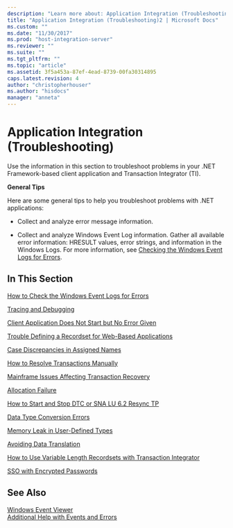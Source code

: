 ```yaml
---
description: "Learn more about: Application Integration (Troubleshooting)"
title: "Application Integration (Troubleshooting)2 | Microsoft Docs"
ms.custom: ""
ms.date: "11/30/2017"
ms.prod: "host-integration-server"
ms.reviewer: ""
ms.suite: ""
ms.tgt_pltfrm: ""
ms.topic: "article"
ms.assetid: 3f5a453a-87ef-4ead-8739-00fa30314895
caps.latest.revision: 4
author: "christopherhouser"
ms.author: "hisdocs"
manager: "anneta"
---
```

# Application Integration (Troubleshooting)
Use the information in this section to troubleshoot problems in your .NET Framework-based client application and Transaction Integrator (TI).  
  
 **General Tips**  
  
 Here are some general tips to help you troubleshoot problems with .NET applications:  
  
-   Collect and analyze error message information.  
  
-   Collect and analyze Windows Event Log information. Gather all available error information: HRESULT values, error strings, and information in the Windows Logs. For more information, see [Checking the Windows Event Logs for Errors](../core/how-to-check-the-windows-event-logs-for-errors1.md).  
  
## In This Section  
 [How to Check the Windows Event Logs for Errors](../core/how-to-check-the-windows-event-logs-for-errors1.md)  
  
 [Tracing and Debugging](../core/tracing-and-debugging1.md)  
  
 [Client Application Does Not Start but No Error Given](../core/client-application-does-not-start-but-no-error-given1.md)  
  
 [Trouble Defining a Recordset for Web-Based Applications](../core/trouble-defining-a-recordset-for-web-based-applications2.md)  
  
 [Case Discrepancies in Assigned Names](../core/case-discrepancies-in-assigned-names1.md)  
  
 [How to Resolve Transactions Manually](../core/how-to-resolve-transactions-manually1.md)  
  
 [Mainframe Issues Affecting Transaction Recovery](../core/mainframe-issues-affecting-transaction-recovery2.md)  
  
 [Allocation Failure](../core/allocation-failure1.md)  
  
 [How to Start and Stop DTC or SNA LU 6.2 Resync TP](../core/how-to-start-and-stop-dtc-or-sna-lu-6-2-resync-tp1.md)  
  
 [Data Type Conversion Errors](../core/data-type-conversion-errors2.md)  
  
 [Memory Leak in User-Defined Types](../core/memory-leak-in-user-defined-types1.md)  
  
 [Avoiding Data Translation](../core/avoiding-data-translation1.md)  
  
 [How to Use Variable Length Recordsets with Transaction Integrator](../core/how-to-use-variable-length-recordsets-with-transaction-integrator2.md)  
  
 [SSO with Encrypted Passwords](../core/sso-with-encrypted-passwords2.md)  
  
## See Also  
 [Windows Event Viewer](../core/windows-event-viewer1.md)   
 [Additional Help with Events and Errors](../core/additional-help-with-events-and-errors1.md)
